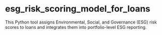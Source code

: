 # esg_risk_scoring_model_for_loans
This Python tool assigns Environmental, Social, and Governance (ESG) risk scores to loans and integrates them into portfolio-level ESG reporting.
